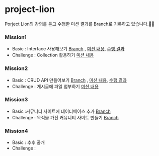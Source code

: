 # project-lion

Porject Lion의 강의를 듣고 수행한 미션 결과를 Branch로 기록하고 있습니다.🙋‍♀️

### Mission1 
- Basic : Interface 사용해보기 [Branch](https://github.com/sodaMelon/project-lion/tree/mission-1) , [미션 내용](https://github.com/sodaMelon/project-lion/issues/1), [수행 결과](https://github.com/sodaMelon/project-lion/pull/6)  
- Challenge : Collection 활용하기 [미션 내용](https://github.com/sodaMelon/project-lion/issues/2)


### Mission2
- Basic : CRUD API 만들어보기 [Branch](https://github.com/sodaMelon/project-lion/tree/mission-2) , [미션 내용](https://github.com/sodaMelon/project-lion/issues/3), [수행 결과](https://github.com/sodaMelon/project-lion/pull/5)
- Challenge : 게시글에 파일 첨부하기 [미션 내용](https://github.com/sodaMelon/project-lion/issues/4)

### Mission3
- Basic :커뮤니티 사이트에 데이터베이스 추가 [Branch](https://github.com/sodaMelon/project-lion/tree/mission-3)
- Challenge : 목적을 가진 커뮤니티 사이트 만들기 [Branch](https://github.com/sodaMelon/project-lion/tree/mission-3-c)

### Mission4
- Basic : 추후 공개
- Challenge :

